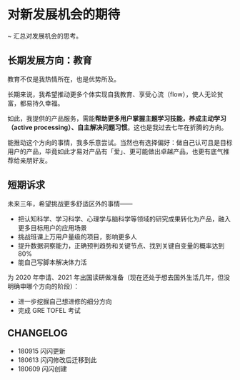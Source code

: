 # 对新发展机会的期待

~ 汇总对发展机会的思考。

## 长期发展方向：教育

教育不仅是我热情所在，也是优势所及。

长期来说，我希望推动更多个体实现自我教育、享受心流（flow），使人无论贫富，都易持久幸福。

如此，我提供的产品服务，需能**帮助更多用户掌握主题学习技能，养成主动学习（active processing）、自主解决问题习惯**。这也是我过去七年在折腾的方向。

能推动这个方向的事情，我多乐意尝试。当然也有选择偏好：做自己认可且是目标用户的产品，毕竟如此才易对产品有「爱」、更可能做出卓越产品，也更有底气推荐给亲朋好友。

## 短期诉求

未来三年，希望挑战更多舒适区外的事情——

* 把认知科学、学习科学、心理学与脑科学等领域的研究成果转化为产品，融入更多目标用户的应用场景
* 挑战班课上万用户量级的项目，影响更多人
* 提升数据洞察能力，正确预判趋势和关键节点、找到关键自变量的概率达到 80%
* 能自己写脚本解决体力活

为 2020 年申请、2021 年出国读研做准备（现在还处于想去国外生活几年，但没明确申哪个方向的阶段）：

* 进一步挖掘自己想进修的细分方向
* 完成 GRE TOFEL 考试

## CHANGELOG 

- 180915 闪闪更新
- 180613 闪闪修改后迁移到此
- 180609 闪闪创建


